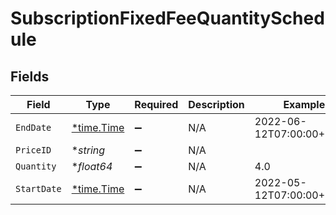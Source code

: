 # SubscriptionFixedFeeQuantitySchedule


## Fields

| Field                                      | Type                                       | Required                                   | Description                                | Example                                    |
| ------------------------------------------ | ------------------------------------------ | ------------------------------------------ | ------------------------------------------ | ------------------------------------------ |
| `EndDate`                                  | [*time.Time](https://pkg.go.dev/time#Time) | :heavy_minus_sign:                         | N/A                                        | 2022-06-12T07:00:00+00:00                  |
| `PriceID`                                  | **string*                                  | :heavy_minus_sign:                         | N/A                                        |                                            |
| `Quantity`                                 | **float64*                                 | :heavy_minus_sign:                         | N/A                                        | 4.0                                        |
| `StartDate`                                | [*time.Time](https://pkg.go.dev/time#Time) | :heavy_minus_sign:                         | N/A                                        | 2022-05-12T07:00:00+00:00                  |